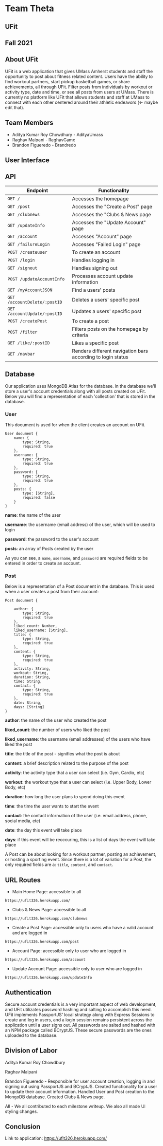 # Team Theta

## UFit

## Fall 2021

## About UFit

UFit is a web application that gives UMass Amherst students and staff the opportunity to post about fitness related content. Users have the ability to find workout partners, start pickup basketball games, or share achievements, all through UFit. Filter posts from individuals by workout or activity type, date and time, or see all posts from users at UMass. There is currently no platform like UFit that allows students and staff at UMass to connect with each other centered around their athletic endeavors (<- maybe edit that).




## Team Members

* Aditya Kumar Roy Chowdhury - AdityaUmass
* Raghav Malpani - RaghavGame
* Brandon Figueredo - Brandredo



## User Interface



## API

| Endpoint | Functionality |
| --- | --- |
| ```GET /``` | Accesses the homepage |
| ```GET /post``` | Accesses the "Create a Post" page |
| ```GET /clubnews``` | Accesses the "Clubs & News page |
| ```GET /updateInfo``` | Accesses the "Update Account" page |
| ```GET /account``` | Accesses "Account" page |
| ```GET /failureLogin``` | Accesses "Failed Login" page |
| ```POST /createuser``` | To create an account |
| ```POST /login``` | Handles logging in |
| ```GET /signout``` | Handles signing out |
| ```POST /updateAccountInfo``` | Processes account update information |
| ```GET /myAccountJSON``` | Find a users' posts |
| ```GET /accountDelete/:postID``` | Deletes a users' specific post |
| ```GET /accountUpdate/:postID``` | Updates a users' specific post |
| ```POST /createPost``` | To create a post |
| ```POST /filter``` | Filters posts on the homepage by criteria |
| ```GET /like/:postID``` | Likes a specific post |
| ```GET /navbar``` | Renders different navigation bars according to login status |



## Database

Our application uses MongoDB Atlas for the database. In the database we'll store a user's account credentials along with all posts created on UFit. Below you will find a representation of each 'collection' that is stored in the database.

### User
This document is used for when the client creates an account on UFit.
```
User document {
    name: {
        type: String,
        required: true
    },
    username: {
        type: String,
        required: true
    },
    password: {
        type: String,
        required: true
    },
    posts: {
        type: [String],
        required: false
    }
}
```

**name**: the name of the user

**username**: the username (email address) of the user, which will be used to login

**password**: the password to the user's account

**posts**: an array of Posts created by the user

As you can see, a ```name```, ```username```, and ```password``` are required fields to be entered in order to create an account.

### Post

Below is a representation of a Post document in the database. This is used when a user creates a post from their account:
```
Post document {

    author: {
        type: String,
        required: true
    },
    liked_count: Number,
    liked_username: [String],
    title: {
        type: String,
        required: true
    },
    content: {
        type: String,
        required: true
    },
    activity: String,
    workout: String,
    duration: String,
    time: String,
    contact: {
        type: String,
        required: true
    },
    date: String,
    days: [String]
}
```

**author**: the name of the user who created the post

**liked_count**: the number of users who liked the post

**liked_username**: the username (email addresses) of the users who have liked the post

**title**: the title of the post - signifies what the post is about

**content**: a brief description related to the purpose of the post

**activity**: the activity type that a user can select (i.e. Gym, Cardio, etc)

**workout**: the workout type that a user can select (i.e. Upper Body, Lower Body, etc)

**duration**: how long the user plans to spend doing this event

**time**: the time the user wants to start the event

**contact**: the contact information of the user (i.e. email address, phone, social media, etc)

**date**: the day this event will take place

**days**: if this event will be reoccuring, this is a list of days the event will take place

A Post can be about looking for a workout partner, posting an achievement, or hosting a sporting event. Since there is a lot of variation for a Post, the only required fields are a: ```title```, ```content```, and ```contact```.



## URL Routes

* Main Home Page: accessible to all

```https://ufit326.herokuapp.com/``` 

* Clubs & News Page: accessible to all
 
```https://ufit326.herokuapp.com/clubnews```

* Create a Post Page: accessible only to users who have a valid account and are logged in
 
```https://ufit326.herokuapp.com/post```

* Account Page: accessible only to user who are logged in
 
```https://ufit326.herokuapp.com/account```

* Update Account Page: accessible only to user who are logged in
 
```https://ufit326.herokuapp.com/updateInfo```



## Authentication

Secure account credentials is a very important aspect of web development, and UFit utilizates password hashing and salting to accomplish this need. UFit implements PassportJS' local strategy along with Express Sessions to create and log in users, and a login session remains persistent across the application until a user signs out. All passwords are salted and hashed with an NPM package called BCryptJS. These secure passwords are the ones uploaded to the database.

## Division of Labor

Aditya Kumar Roy Chowdbury

Raghav Malpani

Brandon Figueredo - Responsible for user account creation, logging in and signing out using PassportJS and BCryptJS. Created functionality for a user to update their account information. Handled User and Post creation to the MongoDB database. Created Clubs & News page.

All - We all contributed to each milestone writeup. We also all made UI styling changes.

## Conclusion






Link to application: https://ufit326.herokuapp.com/
